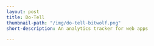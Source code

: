 ```yaml
---
layout: post
title: Do-Tell
thumbnail-path: "/img/do-tell-bitwolf.png"
short-description: An analytics tracker for web apps

---
```


